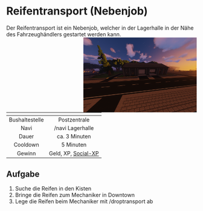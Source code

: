 # Reifentransport (Nebenjob)
Der Reifentransport ist ein Nebenjob, welcher in der Lagerhalle in der Nähe des Fahrzeughändlers gestartet werden kann. <img align="right" width="300" eight="150" src="../../../assets/image/nebenjobs/Reifentransport.png">

| <!-- --> | <!-- --> |
| :-: | :-: |
| Bushaltestelle | Postzentrale |
| Navi | /navi Lagerhalle |
| Dauer | ca. 3 Minuten |
| Cooldown | 5 Minuten |
| Gewinn | Geld, XP, [Social-XP](../../pages/skills/social.md) |

## Aufgabe
1. Suche die Reifen in den Kisten
2. Bringe die Reifen zum Mechaniker in Downtown
3. Lege die Reifen beim Mechaniker mit /droptransport ab
